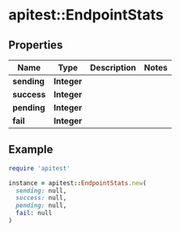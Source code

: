 # apitest::EndpointStats

## Properties

| Name | Type | Description | Notes |
| ---- | ---- | ----------- | ----- |
| **sending** | **Integer** |  |  |
| **success** | **Integer** |  |  |
| **pending** | **Integer** |  |  |
| **fail** | **Integer** |  |  |

## Example

```ruby
require 'apitest'

instance = apitest::EndpointStats.new(
  sending: null,
  success: null,
  pending: null,
  fail: null
)
```

